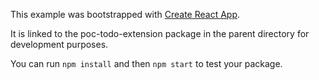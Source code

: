 This example was bootstrapped with [Create React App](https://github.com/facebook/create-react-app).

It is linked to the poc-todo-extension package in the parent directory for development purposes.

You can run `npm install` and then `npm start` to test your package.
